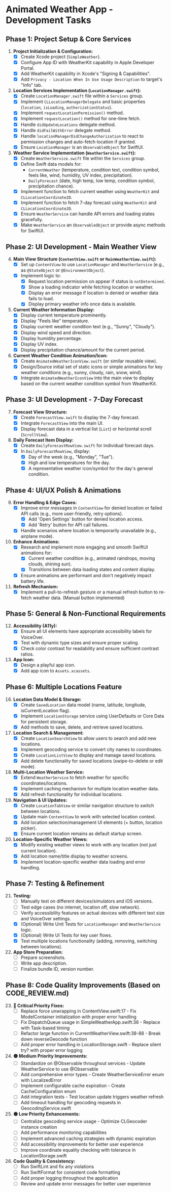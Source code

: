 # Animated Weather App - Development Tasks

## Phase 1: Project Setup & Core Services
1.  **Project Initialization & Configuration:**
    *   [x] Create Xcode project (`SimpleWeather`).
    *   [x] Configure App ID with WeatherKit capability in Apple Developer Portal.
    *   [x] Add WeatherKit capability in Xcode's "Signing & Capabilities".
    *   [x] Add `Privacy - Location When In Use Usage Description` to target's "Info" tab.
2.  **Location Services Implementation (`LocationManager.swift`):**
    *   [x] Create `LocationManager.swift` file within a `Services` group.
    *   [x] Implement `CLLocationManagerDelegate` and basic properties (`location`, `isLoading`, `authorizationStatus`).
    *   [x] Implement `requestLocationPermission()` method.
    *   [x] Implement `requestLocation()` method for one-time fetch.
    *   [x] Handle `didUpdateLocations` delegate method.
    *   [x] Handle `didFailWithError` delegate method.
    *   [x] Handle `locationManagerDidChangeAuthorization` to react to permission changes and auto-fetch location if granted.
    *   [x] Ensure `LocationManager` is an `ObservableObject` for SwiftUI.
3.  **Weather Service Implementation (`WeatherService.swift`):**
    *   [x] Create `WeatherService.swift` file within the `Services` group.
    *   [x] Define Swift data models for:
        *   `CurrentWeather` (temperature, condition text, condition symbol, feels like, wind, humidity, UV index, precipitation).
        *   `DailyForecast` (date, high temp, low temp, condition symbol, precipitation chance).
    *   [x] Implement function to fetch current weather using `WeatherKit` and `CLLocationCoordinate2D`.
    *   [x] Implement function to fetch 7-day forecast using `WeatherKit` and `CLLocationCoordinate2D`.
    *   [x] Ensure `WeatherService` can handle API errors and loading states gracefully.
    *   [x] Make `WeatherService` an `ObservableObject` or provide async methods for SwiftUI.

## Phase 2: UI Development - Main Weather View
4.  **Main View Structure (`ContentView.swift` or `MainWeatherView.swift`):**
    *   [x] Set up `ContentView` to use `LocationManager` and `WeatherService` (e.g., as `@StateObject` or `@EnvironmentObject`).
    *   [x] Implement logic to:
        *   [x] Request location permission on appear if status is `notDetermined`.
        *   [x] Show a loading indicator while fetching location or weather.
        *   [x] Display an error message if location is denied or weather data fails to load.
        *   [x] Display primary weather info once data is available.
5.  **Current Weather Information Display:**
    *   [x] Display current temperature prominently.
    *   [x] Display "Feels like" temperature.
    *   [x] Display current weather condition text (e.g., "Sunny", "Cloudy").
    *   [x] Display wind speed and direction.
    *   [x] Display humidity percentage.
    *   [x] Display UV index.
    *   [x] Display precipitation chance/amount for the current period.
6.  **Current Weather Condition Animation/Icon:**
    *   [x] Create `AnimatedWeatherIconView.swift` (or similar reusable view).
    *   [x] Design/Source initial set of static icons or simple animations for key weather conditions (e.g., sunny, cloudy, rain, snow, wind).
    *   [x] Integrate `AnimatedWeatherIconView` into the main view to display based on the current weather condition symbol from WeatherKit.

## Phase 3: UI Development - 7-Day Forecast
7.  **Forecast View Structure:**
    *   [x] Create `ForecastView.swift` to display the 7-day forecast.
    *   [x] Integrate `ForecastView` into the main UI.
    *   [x] Display forecast data in a vertical list (`List`) or horizontal scroll (`ScrollView`).
8.  **Daily Forecast Item Display:**
    *   [x] Create `DailyForecastRowView.swift` for individual forecast days.
    *   [x] In `DailyForecastRowView`, display:
        *   [x] Day of the week (e.g., "Monday", "Tue").
        *   [x] High and low temperatures for the day.
        *   [x] A representative weather icon/symbol for the day's general condition.

## Phase 4: UI/UX Polish & Animations
9.  **Error Handling & Edge Cases:**
    *   [x] Improve error messages in `ContentView` for denied location or failed API calls (e.g., more user-friendly, retry options).
        *   [x] Add 'Open Settings' button for denied location access.
        *   [x] Add 'Retry' button for API call failures.
    *   [x] Handle scenarios where location is temporarily unavailable (e.g., airplane mode).
10. **Enhance Animations:**
    *   [x] Research and implement more engaging and smooth SwiftUI animations for:
        *   [x] Current weather condition (e.g., animated raindrops, moving clouds, shining sun).
        *   [x] Transitions between data loading states and content display.
    *   [x] Ensure animations are performant and don't negatively impact battery life.
11. **Refresh Mechanism:**
    *   [x] Implement a pull-to-refresh gesture or a manual refresh button to re-fetch weather data. (Manual button implemented)

## Phase 5: General & Non-Functional Requirements
12. **Accessibility (A11y):**
    *   [x] Ensure all UI elements have appropriate accessibility labels for VoiceOver.
    *   [x] Test with dynamic type sizes and ensure proper scaling.
    *   [x] Check color contrast for readability and ensure sufficient contrast ratios.
13. **App Icon:**
    *   [x] Design a playful app icon.
    *   [x] Add app icon to `Assets.xcassets`.

## Phase 6: Multiple Locations Feature
16. **Location Data Model & Storage:**
    *   [x] Create `SavedLocation` data model (name, latitude, longitude, isCurrentLocation flag).
    *   [x] Implement `LocationStorage` service using UserDefaults or Core Data for persistent storage.
    *   [x] Add methods to save, delete, and retrieve saved locations.
17. **Location Search & Management:**
    *   [x] Create `LocationSearchView` to allow users to search and add new locations.
    *   [x] Implement geocoding service to convert city names to coordinates.
    *   [x] Create `LocationListView` to display and manage saved locations.
    *   [x] Add delete functionality for saved locations (swipe-to-delete or edit mode).
18. **Multi-Location Weather Service:**
    *   [x] Extend `WeatherService` to fetch weather for specific coordinates/locations.
    *   [x] Implement caching mechanism for multiple location weather data.
    *   [x] Add refresh functionality for individual locations.
19. **Navigation & UI Updates:**
    *   [x] Create `LocationTabView` or similar navigation structure to switch between locations.
    *   [x] Update main `ContentView` to work with selected location context.
    *   [x] Add location selection/management UI elements (+ button, location picker).
    *   [x] Ensure current location remains as default startup screen.
20. **Location-Specific Weather Views:**
    *   [x] Modify existing weather views to work with any location (not just current location).
    *   [x] Add location name/title display to weather screens.
    *   [x] Implement location-specific weather data loading and error handling.

## Phase 7: Testing & Refinement
21. **Testing:**
    *   [ ] Manually test on different devices/simulators and iOS versions.
    *   [ ] Test edge cases (no internet, location off, slow network).
    *   [ ] Verify accessibility features on actual devices with different text size and VoiceOver settings.
    *   [x] (Optional) Write Unit Tests for `LocationManager` and `WeatherService` logic.
    *   [x] (Optional) Write UI Tests for key user flows.
    *   [x] Test multiple locations functionality (adding, removing, switching between locations).
22. **App Store Preparation:**
    *   [ ] Prepare screenshots.
    *   [ ] Write app description.
    *   [ ] Finalize bundle ID, version number.

## Phase 8: Code Quality Improvements (Based on CODE_REVIEW.md)
23. **🔴 Critical Priority Fixes:**
    *   [ ] Replace force unwrapping in ContentView.swift:17 - Fix ModelContainer initialization with proper error handling
    *   [ ] Fix DispatchQueue usage in SimpleWeatherApp.swift:36 - Replace with Task-based timing
    *   [ ] Refactor large function in CurrentWeatherView.swift:38-88 - Break down reverseGeocode function
    *   [ ] Add proper error handling in LocationStorage.swift - Replace silent try? with proper error logging
24. **🟡 Medium Priority Improvements:**
    *   [ ] Standardize on @Observable throughout services - Update WeatherService to use @Observable
    *   [ ] Add comprehensive error types - Create WeatherServiceError enum with LocalizedError
    *   [ ] Implement configurable cache expiration - Create CacheConfiguration enum
    *   [ ] Add integration tests - Test location update triggers weather refresh
    *   [ ] Add timeout handling for geocoding requests in GeocodingService.swift
25. **🟢 Low Priority Enhancements:**
    *   [ ] Centralize geocoding service usage - Optimize CLGeocoder instance creation
    *   [ ] Add performance monitoring capabilities
    *   [ ] Implement advanced caching strategies with dynamic expiration
    *   [ ] Add accessibility improvements for better user experience
    *   [ ] Improve coordinate equality checking with tolerance in LocationStorage.swift
26. **Code Quality & Consistency:**
    *   [ ] Run SwiftLint and fix any violations
    *   [ ] Run SwiftFormat for consistent code formatting
    *   [ ] Add proper logging throughout the application
    *   [ ] Review and update error messages for better user experience
